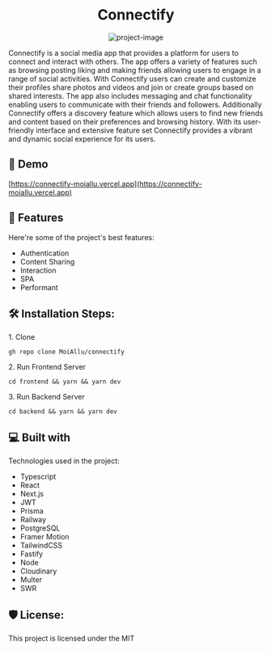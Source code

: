 <h1 align="center" id="title">Connectify</h1>

<p align="center"><img src="https://socialify.git.ci/MoiAllu/connectify/image?font=KoHo&amp;issues=1&amp;language=1&amp;name=1&amp;owner=1&amp;pattern=Plus&amp;stargazers=1&amp;theme=Auto" alt="project-image"></p>

<p id="description">Connectify is a social media app that provides a platform for users to connect and interact with others. The app offers a variety of features such as browsing posting liking and making friends allowing users to engage in a range of social activities. With Connectify users can create and customize their profiles share photos and videos and join or create groups based on shared interests. The app also includes messaging and chat functionality enabling users to communicate with their friends and followers. Additionally Connectify offers a discovery feature which allows users to find new friends and content based on their preferences and browsing history. With its user-friendly interface and extensive feature set Connectify provides a vibrant and dynamic social experience for its users.</p>

<h2>🚀 Demo</h2>

[https://connectify-moiallu.vercel.app](https://connectify-moiallu.vercel.app)

  
  
<h2>🧐 Features</h2>

Here're some of the project's best features:

*   Authentication
*   Content Sharing
*   Interaction
*   SPA
*   Performant

<h2>🛠️ Installation Steps:</h2>

<p>1. Clone</p>

```
gh repo clone MoiAllu/connectify
```

<p>2. Run Frontend Server</p>

```
cd frontend && yarn && yarn dev
```

<p>3. Run Backend Server</p>

```
cd backend && yarn && yarn dev
```

  
  
<h2>💻 Built with</h2>

Technologies used in the project:

*   Typescript
*   React
*   Next.js
*   JWT
*   Prisma
*   Railway
*   PostgreSQL
*   Framer Motion
*   TailwindCSS
*   Fastify
*   Node
*   Cloudinary
*   Multer
*   SWR

<h2>🛡️ License:</h2>

This project is licensed under the MIT
